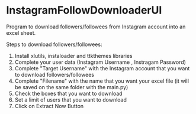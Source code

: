 # InstagramFollowDownloaderUI
Program to download followers/followees from Instagram account into an excel sheet.

Steps to download followers/followees:

1. Install xlutils, instaloader and ttkthemes libraries
2. Complete your user data (Instagram Username , Instragam Password)
3. Complete "Target Username" with the Instagram account that you want to download followers/followees
4. Complete "Filename" with the name that you want your excel file (it will be saved on the same folder with the main.py)
5. Check the boxes that you want to download
6. Set a limit of users that you want to download
7. Click on Extract Now Button
